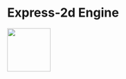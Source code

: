 # Express-2d Engine</br> 
<img align="center" src=https://user-images.githubusercontent.com/26097164/139533903-02945f3a-cef0-4297-b336-634d9f1c430e.png width="100" height="100" >
